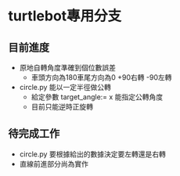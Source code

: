 # turtlebot專用分支

## 目前進度
 - 原地自轉角度準確到個位數誤差
   - 車頭方向為180車尾方向為0 +90右轉 -90左轉
 - circle.py 能以一定半徑做公轉
   - 給定參數 target_angle:= x 能指定公轉角度
   - 目前只能逆時正旋轉

## 待完成工作
 - circle.py 要根據給出的數據決定要左轉還是右轉
 - 直線前進部分尚為實作
